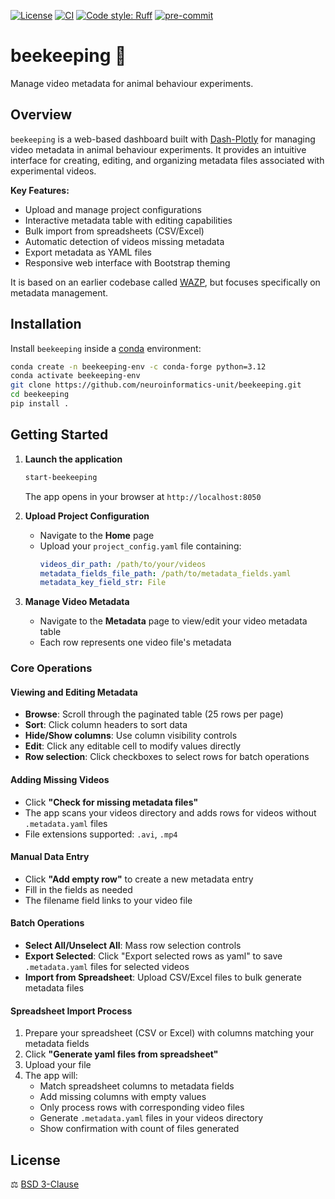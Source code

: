 [![License](https://img.shields.io/badge/License-BSD_3--Clause-orange.svg)](https://opensource.org/licenses/BSD-3-Clause)
[![CI](https://img.shields.io/github/actions/workflow/status/neuroinformatics-unit/beekeeping/test_and_deploy.yml?label=CI)](https://github.com/neuroinformatics-unit/beekeeping/actions)
[![Code style: Ruff](https://img.shields.io/endpoint?url=https://raw.githubusercontent.com/astral-sh/ruff/main/assets/badge/format.json)](https://github.com/astral-sh/ruff)
[![pre-commit](https://img.shields.io/badge/pre--commit-enabled-brightgreen?logo=pre-commit&logoColor=white)](https://github.com/pre-commit/pre-commit)

# beekeeping 🐝
Manage video metadata for animal behaviour experiments.

## Overview

`beekeeping` is a web-based dashboard built with [Dash-Plotly](https://dash.plotly.com/) for managing video metadata in animal behaviour experiments. It provides an intuitive interface for creating, editing, and organizing metadata files associated with experimental videos.

**Key Features:**
- Upload and manage project configurations
- Interactive metadata table with editing capabilities
- Bulk import from spreadsheets (CSV/Excel)
- Automatic detection of videos missing metadata
- Export metadata as YAML files
- Responsive web interface with Bootstrap theming

It is based on an earlier codebase called [WAZP](https://sainsburywellcomecentre.github.io/WAZP/), but focuses specifically on metadata management.

## Installation

Install `beekeeping` inside a [conda](https://docs.conda.io/en/latest/) environment:

```sh
conda create -n beekeeping-env -c conda-forge python=3.12
conda activate beekeeping-env
git clone https://github.com/neuroinformatics-unit/beekeeping.git
cd beekeeping
pip install .
```

## Getting Started

1. **Launch the application**
   ```bash
   start-beekeeping
   ```
   The app opens in your browser at `http://localhost:8050`

2. **Upload Project Configuration**
   - Navigate to the **Home** page
   - Upload your `project_config.yaml` file containing:
     ```yaml
     videos_dir_path: /path/to/your/videos
     metadata_fields_file_path: /path/to/metadata_fields.yaml
     metadata_key_field_str: File
     ```

3. **Manage Video Metadata**
   - Navigate to the **Metadata** page to view/edit your video metadata table
   - Each row represents one video file's metadata

### Core Operations

#### **Viewing and Editing Metadata**
- **Browse**: Scroll through the paginated table (25 rows per page)
- **Sort**: Click column headers to sort data
- **Hide/Show columns**: Use column visibility controls
- **Edit**: Click any editable cell to modify values directly
- **Row selection**: Click checkboxes to select rows for batch operations

#### **Adding Missing Videos**
- Click **"Check for missing metadata files"**
- The app scans your videos directory and adds rows for videos without `.metadata.yaml` files
- File extensions supported: `.avi`, `.mp4`

#### **Manual Data Entry**
- Click **"Add empty row"** to create a new metadata entry
- Fill in the fields as needed
- The filename field links to your video file

#### **Batch Operations**
- **Select All/Unselect All**: Mass row selection controls
- **Export Selected**: Click "Export selected rows as yaml" to save `.metadata.yaml` files for selected videos
- **Import from Spreadsheet**: Upload CSV/Excel files to bulk generate metadata files

#### **Spreadsheet Import Process**
1. Prepare your spreadsheet (CSV or Excel) with columns matching your metadata fields
2. Click **"Generate yaml files from spreadsheet"**
3. Upload your file
4. The app will:
   - Match spreadsheet columns to metadata fields
   - Add missing columns with empty values
   - Only process rows with corresponding video files
   - Generate `.metadata.yaml` files in your videos directory
   - Show confirmation with count of files generated

## License

⚖️ [BSD 3-Clause](https://opensource.org/licenses/BSD-3-Clause)
